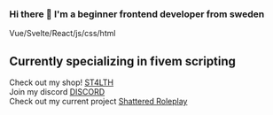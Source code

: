 ### Hi there 👋 I'm a beginner frontend developer from sweden
Vue/Svelte/React/js/css/html

## Currently specializing in fivem scripting
Check out my shop! [ST4LTH](https://st4lth.tebex.io/) <br> 
Join my discord [DISCORD](https://discord.gg/75HYJnRM) <br> 
Check out my current project [Shattered Roleplay](https://discord.gg/UCS72bWQ9u) 
<!--
**ST4LTH/ST4LTH** is a ✨ _special_ ✨ repository because its `README.md` (this file) appears on your GitHub profile.

Here are some ideas to get you started:

- 🔭 I’m currently working on ...
- 🌱 I’m currently learning ...
- 👯 I’m looking to collaborate on ...
- 🤔 I’m looking for help with ...
- 💬 Ask me about ...
- 📫 How to reach me: ...
- 😄 Pronouns: ...
- ⚡ Fun fact: ...
-->
